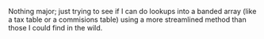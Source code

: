 Nothing major; just trying to see if I can do lookups into a banded array (like a tax table or a commisions table) using a more streamlined method than those I could find in the wild.
